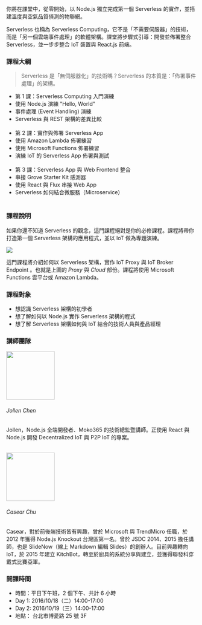 <p class="lead">你將在課堂中，從零開始，以 Node.js 獨立完成第一個 Serverless 的實作，並搭建溫度與空氣品質偵測的物聯網。</p>

Serverless 也稱為 Serverless Computing，它不是「不需要伺服器」的技術，而是「另一個雲端事件處理」的軟體架構。課堂將步驟式引導：開發並佈署整合 Serverless，並一步步整合 IoT 裝置與 React.js 前端。

### 課程大綱

> Serverless 是「無伺服器化」的技術嗎？Serverless 的本質是：「佈署事件處理」的架構。

* 第 1 課：Serverless Computing 入門演練
 * 使用 Node.js 演練 "Hello, World"
 * 事件處理 (Event Handling) 演練
 * Serverless 與 REST 架構的差異比較<br /><br />
* 第 2 課：實作與佈署 Serverless App
 * 使用 Amazon Lambda 佈署練習
 * 使用 Microsoft Functions 佈署練習
 * 演練 IoT 的 Serverless App 佈署與測試<br /><br />
* 第 3 課：Serverless App 與 Web Frontend 整合
 * 串接 Grove Starter Kit 感測器
 * 使用 React 與 Flux 串接 Web App
 * Serverless 如何結合微服務（Microservice）<br /><br />

### 課程說明

如果你還不知道 Serverless 的觀念，這門課程絕對是你的必修課程。課程將帶你打造第一個 Serverless 架構的應用程式，並以 IoT 做為專題演練。

![](https://cloud.githubusercontent.com/assets/1126021/13871103/b0f09960-ed1c-11e5-810b-33f4aa8f0e70.png)

這門課程將介紹如何以 Serverless 架構，實作 IoT Proxy 與 IoT Broker Endpoint 。也就是上圖的 _Proxy_ 與 _Cloud_ 部份。課程將使用 Microsoft Functions 雲平台或 Amazon Lambda。

### 課程對象

* 想認識 Serverless 架構的初學者
* 想了解如何以 Node.js 實作 Serverless 架構的程式
* 想了解 Serverless 架構如何與 IoT 結合的技術人員與產品經理

### 講師團隊

<div>
<img src="https://avatars1.githubusercontent.com/u/1126021?v=3&s=400" width="128" height="128" class="img-circle img-responsive pull-left">
<h6>Jollen Chen </h6>
<p>Jollen，Node.js 全端開發者、Moko365 的技術總監暨講師。正使用 React 與 Node.js 開發 Decentralized IoT 與 P2P IoT 的專案。</p>
</div>

<br >
<div>
<img src="https://avatars0.githubusercontent.com/u/2017447?v=3&amp;s=460" width="128" height="128" class="img-circle img-responsive pull-left">
<h6>Casear Chu</h6>
<p>Casear，對於前後端技術皆有興趣，曾於 Microsoft 與 TrendMicro 任職，於 2012 年獲得 Node.js Knockout 台灣區第一名。曾於 JSDC 2014、2015 擔任講師，也是 SlideNow（線上 Markdown 編輯 Slides）的創辦人。目前興趣轉向 IoT，於 2015 年建立 KitchBot，轉至於廚具的系統分享與建立，並獲得聯發科穿戴式比賽亞軍。</p>
</div>

### 開課時間

* 時間：平日下午班，2 個下午、共計 6 小時
 * Day 1: 2016/10/18（二）14:00-17:00
 * Day 2: 2016/10/19（三）14:00-17:00
* 地點： 台北市博愛路 25 號 3F

